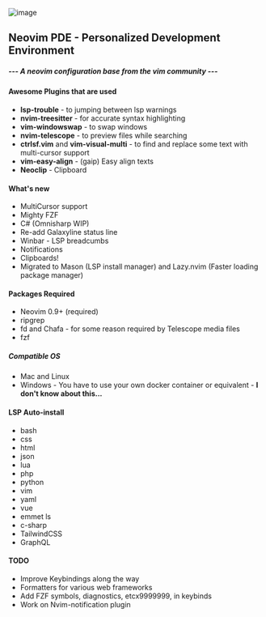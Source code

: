 ![image](https://user-images.githubusercontent.com/6580895/199143031-c8975cd8-b71a-415b-9727-3f0fa7753282.png)

## Neovim PDE - Personalized Development Environment
#####  --- A neovim configuration base from the vim community ---

#### Awesome Plugins that are used
- **lsp-trouble** - to jumping between lsp warnings
- **nvim-treesitter** - for accurate syntax highlighting
- **vim-windowswap** - to swap windows
- **nvim-telescope** - to preview files while searching
- **ctrlsf.vim** and **vim-visual-multi** - to find and replace some text with multi-cursor support
- **vim-easy-align** - (gaip) Easy align texts
- **Neoclip** - Clipboard

#### What's new
- MultiCursor support
- Mighty FZF
- C# (Omnisharp WIP)
- Re-add Galaxyline status line
- Winbar - LSP breadcumbs
- Notifications
- Clipboards!
- Migrated to Mason (LSP install manager) and Lazy.nvim (Faster loading package manager)

#### Packages Required
- Neovim 0.9+ (required)
- ripgrep
- fd and Chafa - for some reason required by Telescope media files
- fzf

##### Compatible OS
- Mac and Linux
- Windows - You have to use your own docker container or equivalent - **I don't know about this...**

#### LSP Auto-install
* bash
* css
* html
* json
* lua
* php
* python
* vim
* yaml
* vue
* emmet ls
* c-sharp
* TailwindCSS
* GraphQL

#### TODO
* Improve Keybindings along the way
* Formatters for various web frameworks
* Add FZF symbols, diagnostics, etcx9999999, in keybinds
* Work on Nvim-notification plugin
